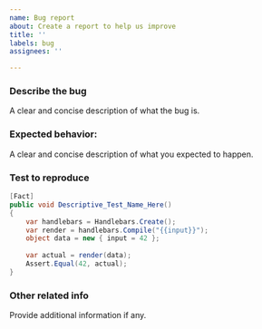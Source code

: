 ```yaml
---
name: Bug report
about: Create a report to help us improve
title: ''
labels: bug
assignees: ''

---
```


### Describe the bug
A clear and concise description of what the bug is.

### Expected behavior:
A clear and concise description of what you expected to happen.

### Test to reproduce
```csharp
[Fact]
public void Descriptive_Test_Name_Here()
{
    var handlebars = Handlebars.Create();
    var render = handlebars.Compile("{{input}}");
    object data = new { input = 42 };
    
    var actual = render(data);
    Assert.Equal(42, actual);
}
```

### Other related info
Provide additional information if any.
